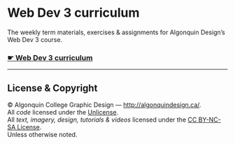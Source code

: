 # Web Dev 3 curriculum

The weekly term materials, exercises & assignments for Algonquin Design’s Web Dev 3 course.

### [☛ Web Dev 3 curriculum](https://learn-the-web.algonquindesign.ca/courses/web-dev-3/)

---

## License & Copyright

© Algonquin College Graphic Design — <http://algonquindesign.ca/>.<br>
All *code* licensed under the [Unlicense](UNLICENSE).<br>
All *text, imagery, design, tutorials & videos* licensed under the [CC BY-NC-SA License](http://creativecommons.org/licenses/by-nc-sa/4.0/).<br>
Unless otherwise noted.
